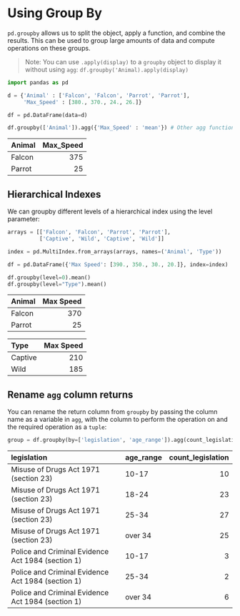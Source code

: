 # Using Group By

`pd.groupby` allows us to split the object, apply a function, and combine the results. This can be used to group large amounts of data and compute operations on these groups.

> Note: You can use `.apply(display)` to a `groupby` object to display it without using `agg`: `df.groupby('Animal).apply(display)`

```python
import pandas as pd

d = {'Animal' : ['Falcon', 'Falcon', 'Parrot', 'Parrot'], 
     'Max_Speed' : [380., 370., 24., 26.]}

df = pd.DataFrame(data=d)

df.groupby(['Animal']).agg({'Max_Speed' : 'mean'}) # Other agg functions can be passed like nunique
```

| Animal   |   Max_Speed |
|:---------|------------:|
| Falcon   |         375 |
| Parrot   |          25 |

## Hierarchical Indexes

We can groupby different levels of a hierarchical index using the level parameter:

```python
arrays = [['Falcon', 'Falcon', 'Parrot', 'Parrot'],
          ['Captive', 'Wild', 'Captive', 'Wild']]

index = pd.MultiIndex.from_arrays(arrays, names=('Animal', 'Type'))

df = pd.DataFrame({'Max Speed': [390., 350., 30., 20.]}, index=index)

df.groupby(level=0).mean()
df.groupby(level="Type").mean()
```

| Animal   |   Max Speed |
|:---------|------------:|
| Falcon   |         370 |
| Parrot   |          25 |

| Type    |   Max Speed |
|:--------|------------:|
| Captive |         210 |
| Wild    |         185 |

## Rename `agg` column returns

You can rename the return column from `groupby` by passing the column name as a variable in `agg`, with the column to perform the operation on and the required operation as a `tuple`:

```python
group = df.groupby(by=['legislation', 'age_range']).agg(count_legislation=('legislation', 'count'))
```

| legislation                                       | age_range   |   count_legislation |
|:--------------------------------------------------|:------------|--------------------:|
| Misuse of Drugs Act 1971 (section 23)             | 10-17       |                  10 |
| Misuse of Drugs Act 1971 (section 23)             | 18-24       |                  23 |
| Misuse of Drugs Act 1971 (section 23)             | 25-34       |                  27 |
| Misuse of Drugs Act 1971 (section 23)             | over 34     |                  25 |
| Police and Criminal Evidence Act 1984 (section 1) | 10-17       |                   3 |
| Police and Criminal Evidence Act 1984 (section 1) | 25-34       |                   2 |
| Police and Criminal Evidence Act 1984 (section 1) | over 34     |                   6 |
